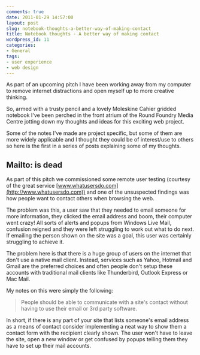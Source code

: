 ```yaml
---
comments: true
date: 2011-01-29 14:57:00
layout: post
slug: notebook-thoughts-a-better-way-of-making-contact
title: Notebook thoughts - A better way of making contact
wordpress_id: 11
categories:
- General
tags:
- user experience
- web design
---
```



    

As part of an upcoming pitch I have been working away from my computer to remove internet distractions and open myself up to more creative thinking.





So, armed with a trusty pencil and a lovely Moleskine Cahier gridded notebook I've been perched in the front atrium of the Round Foundry Media Centre jotting down my thoughts and ideas for this exciting web project.





Some of the notes I've made are project specific, but some of them are more widely applicable and I thought they could be of interest/use to others so here is the first in a series of posts explaining some of my thoughts.





## Mailto: is dead





As part of this pitch we commissioned some remote user testing (courtesy of the great service [www.whatusersdo.com](http://www.whatusersdo.com)) and one of the unsuspected findings was how people want to contact others when browsing the web.





The problem was this, a user saw that they needed to email someone for more information, they clicked the email address and boom, their computer went crazy!  All sorts of alerts and popups from Windows Live Mail, confusion reigned and they were left struggling to work out what to do next.  If emailing the person shown on the site was a goal, this user was certainly struggling to achieve it.





The problem here is that there is a huge group of users on the internet that don't use a native mail client.  Instead, services such as Yahoo, Hotmail and Gmail are the preferred choices and often people don't setup these accounts with traditional mail clients like Thunderbird, Outlook Express or Mac Mail.





My notes on this were simply the following:





> People should be able to communicate with a site's contact without having to use their email or 3rd party software.





In short, if there is any part of your site that lists someone's email address as a means of contact consider implementing a neat way to show them a contact form with the recipient clearly shown.  The user won't have to leave the site, open a new window or get confused by popups telling them they have to set up their mail accounts.


  
